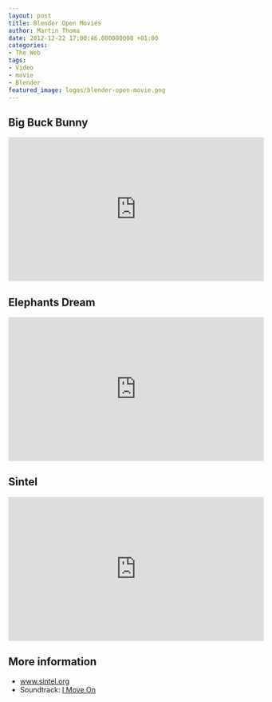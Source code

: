 ```yaml
---
layout: post
title: Blender Open Movies
author: Martin Thoma
date: 2012-12-22 17:00:46.000000000 +01:00
categories:
- The Web
tags:
- Video
- movie
- Blender
featured_image: logos/blender-open-movie.png
---
```

<h2>Big Buck Bunny</h2>
<iframe width="512" height="288" src="http://www.youtube.com/embed/YE7VzlLtp-4" frameborder="0" allowfullscreen></iframe>

<h2>Elephants Dream</h2>
<iframe width="512" height="288" src="http://www.youtube.com/embed/TLkA0RELQ1g" frameborder="0" allowfullscreen></iframe>

<h2>Sintel</h2>
<iframe width="512" height="288" src="http://www.youtube.com/embed/eRsGyueVLvQ" frameborder="0" allowfullscreen></iframe>

<h2>More information</h2>
<ul>
  <li><a href="http://www.sintel.org/">www.sintel.org</a></li>
  <li>Soundtrack: <a href="http://www.youtube.com/watch?feature=player_embedded&amp;v=AeFwEnyMl8A">I Move On</a></li>
</ul>

